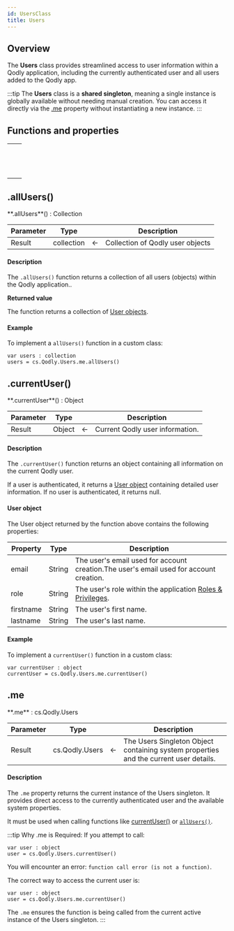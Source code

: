 ```yaml
---
id: UsersClass
title: Users
---
```



## Overview

The **Users** class provides streamlined access to user information within a Qodly application, including the currently authenticated user and all users added to the Qodly app.

:::tip
The **Users** class is a **shared singleton**, meaning a single instance is globally available without needing manual creation. You can access it directly via the [.me](#me) property without instantiating a new instance.
:::


## Functions and properties

||
|---|
|[<!-- INCLUDE #Users.allUsers().Syntax -->](#allusers)&nbsp;&nbsp;&nbsp;&nbsp;<!-- INCLUDE #Users.allUsers().Summary -->|
|[<!-- INCLUDE #Users.currentUser().Syntax -->](#currentuser)&nbsp;&nbsp;&nbsp;&nbsp;<!-- INCLUDE #Users.currentUser().Summary -->|
|[<!-- INCLUDE #Users.me.Syntax -->](#me)&nbsp;&nbsp;&nbsp;&nbsp;<!-- INCLUDE #Users.me.Summary -->|



## .allUsers()

<!--REF #Users.allUsers().Syntax -->**.allUsers**() : Collection<!-- END REF -->


<!--REF #Users.allUsers().Params -->
|Parameter|Type||Description|
|---|---|---|---|
|Result|collection|&#8592;|Collection of Qodly user objects|<!-- END REF -->


#### Description

The `.allUsers()` function <!-- REF #Users.allUsers().Summary -->returns a collection of all users (objects) within the Qodly application.<!-- END REF -->.

**Returned value**

The function returns a collection of [User objects](#user-object).


#### Example

To implement a `allUsers()` function in a custom class:


```qs
var users : collection
users = cs.Qodly.Users.me.allUsers()
```


## .currentUser()

<!--REF #Users.currentUser().Syntax -->**.currentUser**() : Object<!-- END REF -->


<!--REF #Users.currentUser().Params -->
|Parameter|Type||Description|
|---|---|---|---|
|Result|Object|&#8592;|Current Qodly user information.|<!-- END REF -->


#### Description

The `.currentUser()` function <!-- REF #Users.currentUser().Summary -->returns an object containing all information on the current Qodly user.<!-- END REF -->

If a user is authenticated, it returns a [User object](#user-object) containing detailed user information. If no user is authenticated, it returns null.


#### User object

The User object returned by the function above contains the following properties:

|Property|Type|Description|
|---|---|---|
|email|String|The user's email used for account creation.The user's email used for account creation.|
|role|String|The user's role within the application [Roles & Privileges](../../4DQodlyPro/roles/rolesPrivilegesOverview.md).|
|firstname|String|The user's first name.|
|lastname|String|The user's last name.|


#### Example

To implement a `currentUser()` function in a custom class:

```qs
var currentUser : object
currentUser = cs.Qodly.Users.me.currentUser()
```


## .me

<!--REF #Users.me.Syntax -->**.me** : cs.Qodly.Users<!-- END REF -->


<!--REF #Users.me.Params -->
|Parameter|Type||Description|
|---|---|---|---|
|Result|cs.Qodly.Users|&#8592;|The Users Singleton Object containing system properties and the current user details.|<!-- END REF -->


#### Description

The `.me` property <!-- REF #Users.me.Summary -->returns the current instance of the Users singleton.<!-- END REF -->  It provides direct access to the currently authenticated user and the available system properties.

It must be used when calling functions like [currentUser()](#currentuser) or [`allUsers()`](#allusers).

:::tip Why .me is Required:
If you attempt to call:

```qs
var user : object
user = cs.Qodly.Users.currentUser()
```

You will encounter an error: `function call error (is not a function)`.

The correct way to access the current user is:

```qs
var user : object
user = cs.Qodly.Users.me.currentUser()
```

The `.me` ensures the function is being called from the current active instance of the Users singleton.
:::